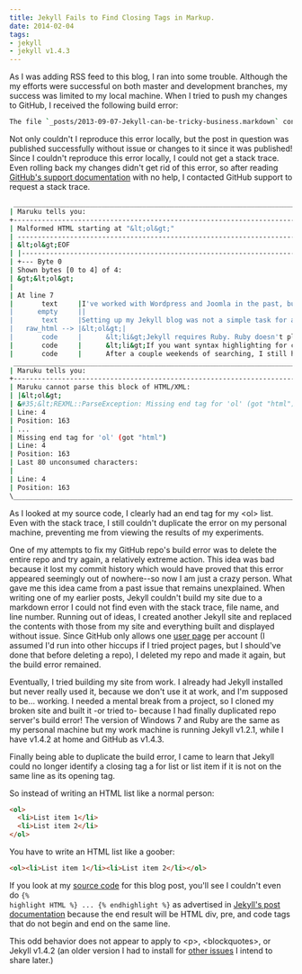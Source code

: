 ```yaml
---
title: Jekyll Fails to Find Closing Tags in Markup.
date: 2014-02-04
tags:
- jekyll
- jekyll v1.4.3
---
```


As I was adding RSS feed to this blog, I ran into some trouble. Although the my efforts were successful on both master and development branches, my success was limited to my local machine. When I tried to push my changes to GitHub, I received the following build error:

```bash
The file `_posts/2013-09-07-Jekyll-can-be-tricky-business.markdown` contains markdown errors
```

Not only couldn't I reproduce this error locally, but the post in question was published successfully without issue or changes to it since it was published! Since I couldn't reproduce this error locally, I could not get a stack trace. Even rolling back my changes didn't get rid of this error, so after reading [GitHub's support documentation][github-jekyll] with no help, I contacted GitHub support to request a stack trace.

```bash
 ___________________________________________________________________________
| Maruku tells you:
+---------------------------------------------------------------------------
| Malformed HTML starting at "&lt;ol&gt;"
| ---------------------------------------------------------------------------
| &lt;ol&gt;EOF
| |---------------------------------------------------------------------------
| +--- Byte 0
| Shown bytes [0 to 4] of 4:
| &gt;&lt;ol&gt;
|
| At line 7
|       text     |I've worked with Wordpress and Joomla in the past, but Github pages do not support those and their &#91;documentation&#93;&#91;github-pages&#93; pointed me to &#91;Jekyll&#93;&#91;jekyll&#93;.|
|      empty     ||
|       text     |Setting up my Jekyll blog was not a simple task for a few reasons:|
|   raw_html --> |&lt;ol&gt;|
|       code     |      &lt;li&gt;Jekyll requires Ruby. Ruby doesn't play nice with Windows, which is the only brand of operating system that I use daily.&lt;/li&gt;|
|       code     |      &lt;li&gt;If you want syntax highlighting for code snippets, you will need to install &#91;Pygments&#93;&#91;pygments-link&#93;. However, in my case, Pygments kept breaking Jekyll. |
|       code     |      After a couple weekends of searching, I still had no solution and chose to just discard it.&lt;/li&gt;|
 ___________________________________________________________________________
| Maruku tells you:
+---------------------------------------------------------------------------
| Maruku cannot parse this block of HTML/XML:
| |&lt;ol&gt;
| &#35;&lt;REXML::ParseException: Missing end tag for 'ol' (got "html")
| Line: 4
| Position: 163
| ...
| Missing end tag for 'ol' (got "html")
| Line: 4
| Position: 163
| Last 80 unconsumed characters:
|
| Line: 4
| Position: 163
\___________________________________________________________________________
```

As I looked at my source code, I clearly had an end tag for my &lt;ol&gt; list. Even with the stack trace, I still couldn't duplicate the error on my personal machine, preventing me from viewing the results of my experiments.

One of my attempts to fix my GitHub repo's build error was to delete the entire repo and try again, a relatively extreme action. This idea was bad because it lost my commit history which would have proved that this error appeared seemingly out of nowhere--so now I am just a crazy person. What gave me this idea came from a past issue that remains unexplained. When writing one of my earlier posts, Jekyll couldn't build my site due to a markdown error I could not find even with the stack trace, file name, and line number. Running out of ideas, I created another Jekyll site and replaced the contents with those from my site and everything built and displayed without issue. Since GitHub only allows one [user page][github-pages] per account (I assumed I'd run into other hiccups if I tried project pages, but I should've done that before deleting a repo), I deleted my repo and made it again, but the build error remained.

Eventually, I tried building my site from work. I already had Jekyll installed but never really used it, because we don't use it at work, and I'm supposed to be... working. I needed a mental break from a project, so I cloned my broken site and built it -or tried to- because I had finally duplicated repo server's build error! The version of Windows 7 and Ruby are the same as my personal machine but my work machine is running Jekyll v1.2.1, while I have v1.4.2 at home and GitHub as v1.4.3.

Finally being able to duplicate the build error, I came to learn that Jekyll could no longer identify a closing tag a for list or list item if it is not on the same line as its opening tag.

So instead of writing an HTML list like a normal person:
```HTML
<ol>
  <li>List item 1</li>
  <li>List item 2</li>
</ol>
```

You have to write an HTML list like a goober:
```HTML
<ol><li>List item 1</li><li>List item 2</li></ol>
```

If you look at my [source code][source-code] for this blog post, you'll see I couldn't even do <code>&#123;&#37; highlight HTML &#37;&#125; ... &#123;&#37; endhighlight &#37;&#125;</code> as advertised in [Jekyll's post documentation][jekyll-doc] because the end result will be HTML div, pre, and code tags that do not begin and end on the same line.

This odd behavior does not appear to apply to &lt;p&gt;, &lt;blockquotes&gt;, or Jekyll v1.4.2 (an older version I had to install for [other issues][jekyll-bug] I intend to share later.)

[github-jekyll]: https://help.github.com/articles/pages-don-t-build-unable-to-run-jekyll#viewing-build-error-messages
[github-pages]: https://help.github.com/articles/user-organization-and-project-pages
[source-code]: https://raw.github.com/campbeja/campbeja.github.io/dev/_posts/2014-02-04-Jekyll-Fails-to-Find-Closing-Tags-in-Markup.markdown
[jekyll-doc]: http://jekyllrb.com/docs/posts/
[jekyll-bug]: http://stackoverflow.com/questions/21137096/jekyll-error-running-jekyll-serve#

